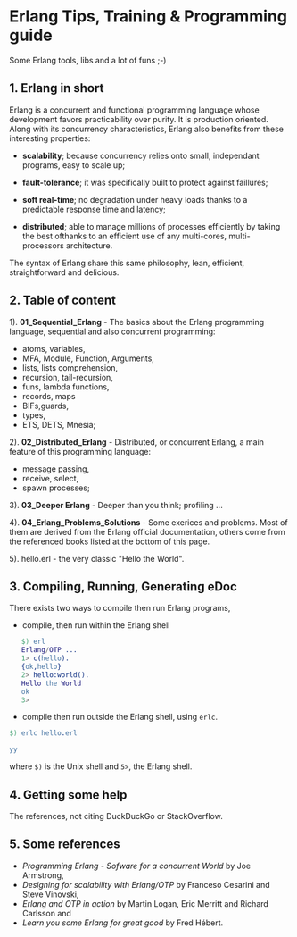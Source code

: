 # Erlang Tips, Training & Programming guide


Some Erlang tools, libs and a lot of funs ;-)


## 1. Erlang in short

Erlang is a  concurrent and functional programming language whose development favors practicability over purity. It is production oriented. Along with its concurrency characteristics, Erlang also benefits from these interesting properties:

  - **scalability**; because concurrency relies onto small, independant programs, easy to scale up;

  - **fault-tolerance**; it was specifically built to protect against faillures;

  - **soft real-time**; no degradation under heavy loads thanks to a predictable response time and latency;

  - **distributed**; able to manage millions of processes efficiently by taking the best ofthanks to an efficient use of any multi-cores, multi-processors architecture.
  
The syntax of Erlang share this same philosophy, lean, efficient, straightforward and delicious.



## 2. Table of content

1). **01_Sequential_Erlang** - The basics about the Erlang programming language, sequential and also concurrent programming:
- atoms, variables,
- MFA, Module, Function, Arguments,
- lists, lists comprehension,
- recursion, tail-recursion,
- funs, lambda functions,
- records, maps
- BIFs,guards,
- types,
- ETS, DETS, Mnesia;
   
   
2). **02_Distributed_Erlang** - Distributed, or concurrent Erlang, a main feature of this programming language:
- message passing,
- receive, select,
- spawn processes;


3). **03_Deeper Erlang** - Deeper than you think; profiling ...


4). **04_Erlang_Problems_Solutions** - Some exerices and problems. Most of them are derived from the Erlang official documentation, others come from the referenced books listed at the bottom of this page.


5). hello.erl - the very classic "Hello the World".




## 3. Compiling, Running, Generating eDoc

There exists two ways to compile then run Erlang programs,

- compile, then run within the Erlang shell

``` erlang
   $) erl
   Erlang/OTP ...
   1> c(hello).
   {ok,hello}
   2> hello:world().
   Hello the World
   ok
   3>
```

- compile then run outside the Erlang shell, using ```erlc```.

```Erlang
$) erlc hello.erl
```

```Erlang
yy
```

where ``` $) ``` is the Unix shell and ``` 5> ```, the Erlang shell.




## 4. Getting some help

The references, not citing DuckDuckGo or StackOverflow.




## 5. Some references
- *Programming Erlang - Sofware for a concurrent World* by Joe Armstrong,
- *Designing for scalability with Erlang/OTP* by Franceso Cesarini and Steve Vinovski,
- *Erlang and OTP in action* by Martin Logan, Eric Merritt and Richard Carlsson and
- *Learn you some Erlang for great good* by Fred Hébert.

